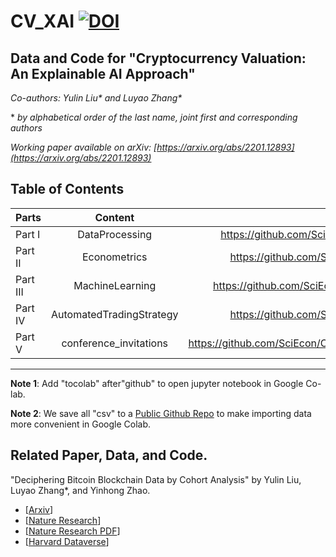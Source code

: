 # CV_XAI   [![DOI](https://zenodo.org/badge/457905381.svg)](https://zenodo.org/badge/latestdoi/457905381)
## Data and Code for "Cryptocurrency Valuation: An Explainable AI Approach"

*Co-authors: Yulin Liu\* and Luyao Zhang\**

\* *by alphabetical order of the last name, joint first and corresponding authors*

*Working paper available on arXiv: [https://arxiv.org/abs/2201.12893](https://arxiv.org/abs/2201.12893)*

## Table of Contents


| Parts  | Content | URL|
| :------------ |:---------------:| -----:|
| Part I  | DataProcessing | https://github.com/SciEcon/CV_XAI/tree/master/DataProcessing|
| Part II | Econometrics  |  https://github.com/SciEcon/CV_XAI/tree/master/Econometrics|
| Part III | MachineLearning | https://github.com/SciEcon/CV_XAI/tree/master/MachineLearning|
| Part IV |AutomatedTradingStrategy  | https://github.com/SciEcon/CV_XAI/tree/master/Econometrics |
| Part V | conference_invitations  | https://github.com/SciEcon/CV_XAI/tree/master/conference_invitations|




---

**Note 1**: Add "tocolab" after"github" to open jupyter notebook in Google Co-lab.

**Note 2**: We save all "csv" to a [Public Github Repo](https://github.com/sunshineluyao/Fintech_AI) to make importing data more convenient in Google Colab.

## Related Paper, Data, and Code. 

"Deciphering Bitcoin Blockchain Data by Cohort Analysis" by Yulin Liu, Luyao Zhang*, and Yinhong Zhao.  

- [[Arxiv](https://arxiv.org/abs/2103.00173)]
- [[Nature Research](https://www.nature.com/articles/s41597-022-01254-0)] 
- [[Nature Research PDF](https://rdcu.be/cKRkg)] 
- [[Harvard Dataverse](https://doi.org/10.7910/DVN/XSZQWP)]
